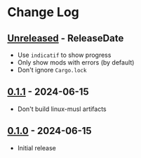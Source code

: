 # Change Log

<!-- next-header -->
## [Unreleased] - ReleaseDate

- Use `indicatif` to show progress
- Only show mods with errors (by default)
- Don't ignore `Cargo.lock`

## [0.1.1] - 2024-06-15

- Don't build linux-musl artifacts

## [0.1.0] - 2024-06-15

- Initial release

<!-- next-url -->
[Unreleased]: https://github.com/jieyouxu/modio-modcheck/compare/v0.1.1...HEAD
[0.1.1]: https://github.com/jieyouxu/modio-modcheck/compare/v0.1.0...v0.1.1
[0.1.0]: https://github.com/jieyouxu/modio-modcheck/compare/v0.1.0...v0.1.0
